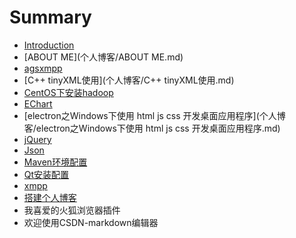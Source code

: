 # Summary

* [Introduction](README.md)
* [ABOUT ME](个人博客/ABOUT ME.md)
* [agsxmpp](个人博客/agsxmpp.md)
* [C++ tinyXML使用](个人博客/C++ tinyXML使用.md)
* [CentOS下安装hadoop](个人博客/CentOS下安装hadoop.md)
* [EChart](个人博客/echart.md)
* [electron之Windows下使用 html js css 开发桌面应用程序](个人博客/electron之Windows下使用 html js css 开发桌面应用程序.md)
* [jQuery](个人博客/jquery.md)
* [Json](个人博客/json.md)
* [Maven环境配置](个人博客/Maven环境配置.md)
* [Qt安装配置](个人博客/Qt安装配置.md)
* [xmpp](个人博客/xmpp.md)
* [搭建个人博客](个人博客/搭建个人博客.md)
* 我喜爱的火狐浏览器插件
* 欢迎使用CSDN-markdown编辑器

